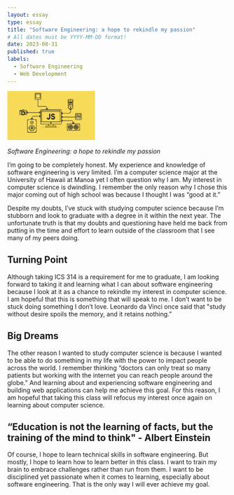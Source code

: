 ```yaml
---
layout: essay
type: essay
title: "Software Engineering: a hope to rekindle my passion"
# All dates must be YYYY-MM-DD format!
date: 2023-08-31
published: true
labels:
  - Software Engineering
  - Web Development
---
```


<img width="200px" class="rounded float-start pe-4" src="../img/js.png">

*Software Engineering: a hope to rekindle my passion*

I’m going to be completely honest. My experience and knowledge of software engineering is very limited. I’m a computer science major at the University of Hawaii at Manoa yet I often question why I am. My interest in computer science is dwindling. I remember the only reason why I chose this major coming out of high school was because I thought I was “good at it.”

Despite my doubts, I’ve stuck with studying computer science because I’m stubborn and look to graduate with a degree in it within the next year. The unfortunate truth is that my doubts and questioning have held me back from putting in the time and effort to learn outside of the classroom that I see many of my peers doing.

## Turning Point

Although taking ICS 314 is a requirement for me to graduate, I am looking forward to taking it and learning what I can about software engineering because I look at it as a chance to rekindle my interest in computer science. I am hopeful that this is something that will speak to me. I don’t want to be stuck doing something I don’t love. Leonardo da Vinci once said that "study without desire spoils the memory, and it retains nothing.”

## Big Dreams

The other reason I wanted to study computer science is because I wanted to be able to do something in my life with the power to impact people across the world. I remember thinking “doctors can only treat so many patients but working with the internet you can reach people around the globe.” And learning about and experiencing software engineering and building web applications can help me achieve this goal. For this reason, I am hopeful that taking this class will refocus my interest once again on learning about computer science.


## “Education is not the learning of facts, but the training of the mind to think" - Albert Einstein

Of course, I hope to learn technical skills in software engineering. But mostly, I hope to learn how to learn better in this class. I want to train my brain to embrace challenges rather than run from them. I want to be disciplined yet passionate when it comes to learning, especially about software engineering. That is the only way I will ever achieve my goal.
